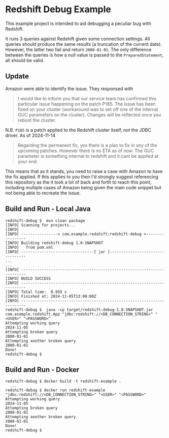 # Redshift Debug Example

This example project is intended to aid debugging a peculiar bug with Redshift.

It runs 3 queries against Redshift given some connection settings.
All queries should produce the same results (a truncation of the current date). However, the latter two fail
and return `2000-01-01`.
The only difference between the queries is how a null value is passed to the `PreparedStatement`, all should be valid.

## Update
Amazon were able to identify the issue. They responsed with
> I would like to inform you that our service team has confirmed this particular issue happening on the patch P185.
> The issue has been fixed on your cluster (workaround was to set off one of the internal GUC parameters on the cluster). Changes will be reflected once you reboot the cluster.

N.B. `P185` is a patch applied to the Redshift cluster itself, not the JDBC driver. As of 2024-11-14

> Regarding the permanent fix, yes there is a plan to fix in any of the upcoming patches. However there is no ETA as of now.
> The GUC parameter is something internal to redshift and it cant be applied at your end.

This means that as it stands, you need to raise a case with Amazon to have the fix applied. 
If this applies to you then I'd strongly suggest referencing this repository as the it took a lot of back and forth to reach this point, including multiple cases of Amazon being given the main code snippet but not being able to recreate the issue.

## Build and Run - Local Java
```
redshift-debug $  mvn clean package
[INFO] Scanning for projects...
[INFO] 
[INFO] ----------------< com.example.redshift:redshift-debug >-----------------
[INFO] Building redshift-debug 1.0-SNAPSHOT
[INFO]   from pom.xml
[INFO] --------------------------------[ jar ]---------------------------------
...
...
[INFO] ------------------------------------------------------------------------
[INFO] BUILD SUCCESS
[INFO] ------------------------------------------------------------------------
[INFO] Total time:  0.959 s
[INFO] Finished at: 2024-11-05T13:08:00Z
[INFO] ------------------------------------------------------------------------
redshift-debug $  java -cp target/redshift-debug-1.0-SNAPSHOT.jar com.example.redshift.App "jdbc:redshift://<DB_CONNECTION_STRING>" "<USER>" "<PASSWORD>"
Attempting working query
2024-11-05
Attempting broken query
2000-01-01
Attempting another broken query
2000-01-01
Done!
redshift-debug $ 
```

## Build and Run - Docker
```
redshift-debug $ docker build -t redshift-example .
  ...
redshift-debug $ docker run redshift-example "jdbc:redshift://<DB_CONNECTION_STRING>" "<USER>" "<PASSWORD>"
Attempting working query
2024-11-05
Attempting broken query
2000-01-01
Attempting another broken query
2000-01-01
Done!
redshift-debug $ 
```
